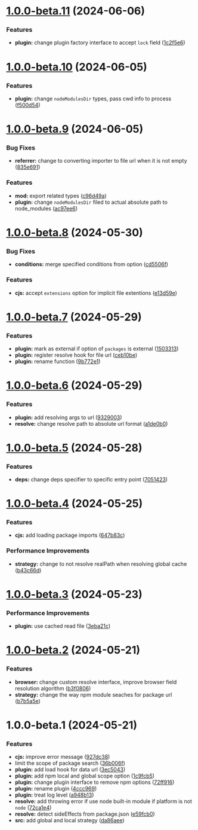 # [1.0.0-beta.11](https://github.com/TomokiMiyauci/esbuild-deno-specifier/compare/1.0.0-beta.10...1.0.0-beta.11) (2024-06-06)


### Features

* **plugin:** change plugin factory interface to accept `lock` field ([1c2f5e6](https://github.com/TomokiMiyauci/esbuild-deno-specifier/commit/1c2f5e67fafc0b86fef68bc11c0cda1fe8e51a86))

# [1.0.0-beta.10](https://github.com/TomokiMiyauci/esbuild-deno-specifier/compare/1.0.0-beta.9...1.0.0-beta.10) (2024-06-05)


### Features

* **plugin:** change `nodeModulesDir` types, pass cwd info to process ([f500d54](https://github.com/TomokiMiyauci/esbuild-deno-specifier/commit/f500d545b1a967cebf70455553b70c912931ecab))

# [1.0.0-beta.9](https://github.com/TomokiMiyauci/esbuild-deno-specifier/compare/1.0.0-beta.8...1.0.0-beta.9) (2024-06-05)


### Bug Fixes

* **referrer:** change to converting importer to file url when it is not empty ([835e691](https://github.com/TomokiMiyauci/esbuild-deno-specifier/commit/835e691fded0769aee5d31d33065d96ae2877e5e))


### Features

* **mod:** export related types ([c96d49a](https://github.com/TomokiMiyauci/esbuild-deno-specifier/commit/c96d49a8149287ee0d16e5d4e2ebc04e0c5a64a4))
* **plugin:** change `nodeModulesDir` filed to actual absolute path to node_modules ([ac97ee6](https://github.com/TomokiMiyauci/esbuild-deno-specifier/commit/ac97ee616da89592acaefb2ad5725827b3b2bdaa))

# [1.0.0-beta.8](https://github.com/TomokiMiyauci/esbuild-deno-specifier/compare/1.0.0-beta.7...1.0.0-beta.8) (2024-05-30)


### Bug Fixes

* **conditions:** merge specified conditions from option ([cd5506f](https://github.com/TomokiMiyauci/esbuild-deno-specifier/commit/cd5506f7827403c1a7c41881164f63c2bbdfb93b))


### Features

* **cjs:** accept `extensions` option for implicit file extentions ([e13d59e](https://github.com/TomokiMiyauci/esbuild-deno-specifier/commit/e13d59ec90e5f38c05a5566b32cd2cb336a694b9))

# [1.0.0-beta.7](https://github.com/TomokiMiyauci/esbuild-deno-specifier/compare/1.0.0-beta.6...1.0.0-beta.7) (2024-05-29)


### Features

* **plugin:** mark as  external if option of `packages` is external ([1503313](https://github.com/TomokiMiyauci/esbuild-deno-specifier/commit/1503313fed0f2265fbda068bebb9ea3007086700))
* **plugin:** register resolve hook for file url ([ceb10be](https://github.com/TomokiMiyauci/esbuild-deno-specifier/commit/ceb10be131f656c1c3020dbffb416b743deff031))
* **plugin:** rename function ([9b772e1](https://github.com/TomokiMiyauci/esbuild-deno-specifier/commit/9b772e13cb205477b7b197493663d0f24307a7f7))

# [1.0.0-beta.6](https://github.com/TomokiMiyauci/esbuild-deno-specifier/compare/1.0.0-beta.5...1.0.0-beta.6) (2024-05-29)


### Features

* **plugin:** add resolving args to url ([9329003](https://github.com/TomokiMiyauci/esbuild-deno-specifier/commit/93290031f24ec01143fd2d47904456626b2d2f1f))
* **resolve:** change resolve path to absolute url format ([a1de0b0](https://github.com/TomokiMiyauci/esbuild-deno-specifier/commit/a1de0b017d641133a8911f8bdfe4999cbfd64778))

# [1.0.0-beta.5](https://github.com/TomokiMiyauci/esbuild-deno-specifier/compare/1.0.0-beta.4...1.0.0-beta.5) (2024-05-28)


### Features

* **deps:** change deps specifier to specific entry point ([7051423](https://github.com/TomokiMiyauci/esbuild-deno-specifier/commit/7051423dbec6d7e20aaf1ba9ce9495b2c6d0c444))

# [1.0.0-beta.4](https://github.com/TomokiMiyauci/esbuild-deno-specifier/compare/1.0.0-beta.3...1.0.0-beta.4) (2024-05-25)


### Features

* **cjs:** add loading package imports ([647b83c](https://github.com/TomokiMiyauci/esbuild-deno-specifier/commit/647b83c93fe313ede9b1839dbf244fea7e395d37))


### Performance Improvements

* **strategy:** change to not resolve realPath when resolving global cache ([b43c66d](https://github.com/TomokiMiyauci/esbuild-deno-specifier/commit/b43c66d7fd9484cae1619fc57aa02748d84501a7))

# [1.0.0-beta.3](https://github.com/TomokiMiyauci/esbuild-deno-specifier/compare/1.0.0-beta.2...1.0.0-beta.3) (2024-05-23)


### Performance Improvements

* **plugin:** use cached read file ([3eba21c](https://github.com/TomokiMiyauci/esbuild-deno-specifier/commit/3eba21cb30ffc50d16e0db54ecb826544c6eeafd))

# [1.0.0-beta.2](https://github.com/TomokiMiyauci/esbuild-deno-specifier/compare/1.0.0-beta.1...1.0.0-beta.2) (2024-05-21)


### Features

* **browser:** change custom resolve interface, improve browser field resolution algorithm ([b3f0806](https://github.com/TomokiMiyauci/esbuild-deno-specifier/commit/b3f08063e2683ef96d5cf682a56ecf675cbe4bd9))
* **strategy:** change the way npm module seaches for package url ([b7b5a5e](https://github.com/TomokiMiyauci/esbuild-deno-specifier/commit/b7b5a5eaafc495e0ab6f37ff2b5c7eb90d10233e))

# 1.0.0-beta.1 (2024-05-21)


### Features

* **cjs:** improve error message ([927dc38](https://github.com/TomokiMiyauci/esbuild-deno-specifier/commit/927dc3857a93a89771e9bdd2417ea0baa4b89312))
* limit the scope of package search ([36b006f](https://github.com/TomokiMiyauci/esbuild-deno-specifier/commit/36b006fd90249b408e36a0d49dc40efd7cfd5f9c))
* **plugin:** add load hook for data url ([3ec5043](https://github.com/TomokiMiyauci/esbuild-deno-specifier/commit/3ec5043805ab69b980a32b183a7fa54e08d89aaa))
* **plugin:** add npm local and global scope option ([1c9fcb5](https://github.com/TomokiMiyauci/esbuild-deno-specifier/commit/1c9fcb55195ca277f83315910e5a4f82d7f99b1e))
* **plugin:** change plugin interface to remove npm options ([72ff916](https://github.com/TomokiMiyauci/esbuild-deno-specifier/commit/72ff916a35819032d9faa7a709a96c9fcea5767b))
* **plugin:** rename plugin ([4ccc969](https://github.com/TomokiMiyauci/esbuild-deno-specifier/commit/4ccc9696c6b62879062b3567da44edf0a7a97910))
* **plugin:** treat log level ([a948b13](https://github.com/TomokiMiyauci/esbuild-deno-specifier/commit/a948b1307e0689b466042d25d01c04f4d63159de))
* **resolve:** add throwing error if use node built-in module if platform is not `node` ([72ca1e4](https://github.com/TomokiMiyauci/esbuild-deno-specifier/commit/72ca1e4877e08d829e9ddf6a3345d8ccca0fe19f))
* **resolve:** detect sideEffects from package.json ([e59fcb0](https://github.com/TomokiMiyauci/esbuild-deno-specifier/commit/e59fcb04d71acf87776ac16bfc0f272f7e34764d))
* **src:** add global and local strategy ([da86aee](https://github.com/TomokiMiyauci/esbuild-deno-specifier/commit/da86aee888c560d382f114115e30fbe47e218532))
